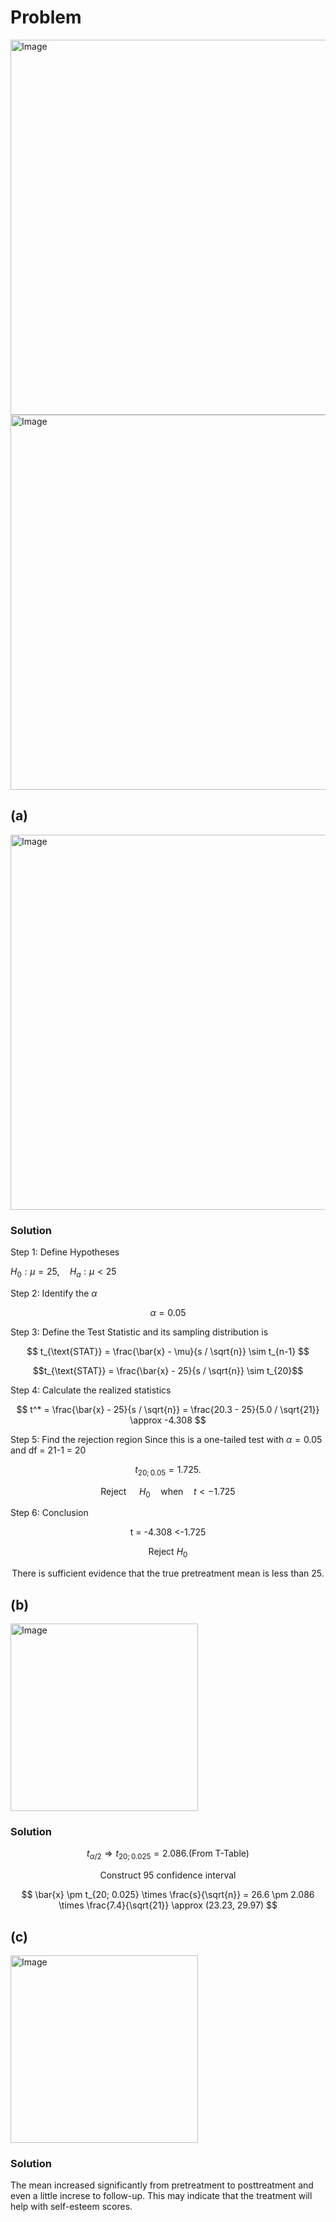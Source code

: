 # Problem
<img width="600" alt="Image" src="https://github.com/user-attachments/assets/c367efe8-b33a-43b3-9015-cdfc27d48e47" />

<img width="600" alt="Image" src="https://github.com/user-attachments/assets/f176428c-2064-42d9-8daf-ccff474c8ccf" />

## (a)
<img width="600" alt="Image" src="https://github.com/user-attachments/assets/bb17badf-6455-4f2b-b1f0-68f938ecacb9" />

### Solution

Step 1: Define Hypotheses

$H_0: \mu = 25, \quad H_a: \mu < 25$

Step 2: Identify the $\alpha$

$$\alpha = 0.05$$

Step 3: Define the Test Statistic and its sampling distribution is  

$$
t_{\text{STAT}} = \frac{\bar{x} - \mu}{s / \sqrt{n}} \sim t_{n-1}
$$

$$t_{\text{STAT}} = \frac{\bar{x} - 25}{s / \sqrt{n}} \sim t_{20}$$

Step 4: Calculate the realized statistics

$$
t^* = \frac{\bar{x} - 25}{s / \sqrt{n}} = \frac{20.3 - 25}{5.0 / \sqrt{21}} \approx -4.308
$$

Step 5: Find the rejection region
Since this is a  one-tailed test with $\alpha=0.05$ and df = 21-1 = 20


$$t_{20;0.05}=1.725. $$ 

$$
\text{Reject }\quad H_0\quad\text{when}\quad t < -1.725
$$

Step 6: Conclusion

$$\text{t = -4.308 <-1.725}$$ 

$$\text{Reject }H_0$$ 

$$\text{There is sufficient evidence that the true pretreatment mean is less than 25.}$$
  
## (b)
<img width="300" alt="Image" src="https://github.com/user-attachments/assets/edf20e0f-5b42-4c97-a8ca-3d46858f6caf" />

### Solution
$$t_{\alpha/2} \Rightarrow t_{20;0.025}=2.086. \text{(From T-Table)}$$

$$\text{Construct 95 confidence interval}$$

$$
\bar{x} \pm t_{20; 0.025} \times \frac{s}{\sqrt{n}} = 26.6 \pm 2.086 \times \frac{7.4}{\sqrt{21}} \approx (23.23, 29.97)
$$  

## (c)
<img width="300" alt="Image" src="https://github.com/user-attachments/assets/b0edc049-2aa1-4c8b-9bb8-7c3918fb2cfe" />

### Solution
The mean increased significantly from pretreatment to posttreatment and even a little increse to follow-up. This may indicate that the treatment will help with self-esteem scores.
